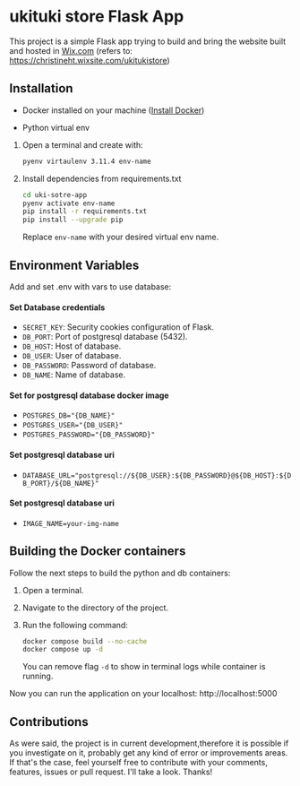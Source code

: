 # ukituki store Flask App

This project is a simple Flask app trying to build and bring the website built and hosted in [Wix.com](https://es.wix.com) (refers to: https://christineht.wixsite.com/ukitukistore)

## Installation

- Docker installed on your machine ([Install Docker](https://docs.docker.com/get-docker/))

- Python virtual env
1. Open a terminal and create with:
    ```bash
    pyenv virtaulenv 3.11.4 env-name 
    ```
2. Install dependencies from requirements.txt
    ```bash
    cd uki-sotre-app
    pyenv activate env-name
    pip install -r requirements.txt
    pip install --upgrade pip
    ```
    Replace `env-name` with your desired virtual env name.

## Environment Variables

Add and set .env with vars to use database:

#### Set Database credentials
- `SECRET_KEY`: Security cookies configuration of Flask.
- `DB_PORT`: Port of postgresql database (5432).
- `DB_HOST`: Host of database.
- `DB_USER`: User of database.
- `DB_PASSWORD`: Password of database.
- `DB_NAME`: Name of database.


#### Set for postgresql database docker image
- `POSTGRES_DB="{DB_NAME}"`
- `POSTGRES_USER="{DB_USER}"`
- `POSTGRES_PASSWORD="{DB_PASSWORD}"`

<!-- - `PYTHONDONTWRITEBYTECODE`: Prevents Python from writing pyc files to disk. -->
<!-- - `PYTHONUNBUFFERED`: Ensures Python output is sent directly to terminal without buffering. -->

#### Set postgresql database uri
- `DATABASE_URL="postgresql://${DB_USER}:${DB_PASSWORD}@${DB_HOST}:${DB_PORT}/${DB_NAME}"`

#### Set postgresql database uri
- `IMAGE_NAME=your-img-name`

## Building the Docker containers

Follow the next steps to build the python and db containers:

1. Open a terminal.
2. Navigate to the directory of the project.
3. Run the following command:

    ```bash
    docker compose build --no-cache
    docker compose up -d 
    ```

    You can remove flag `-d` to show in terminal logs while container is running.

Now you can run the application on your localhost: http://localhost:5000

## Contributions
As were said, the project is in current development,therefore it is possible if you investigate on it, probably get any  kind of error or improvements areas. If that's the case, feel yourself free to contribute with your comments, features, issues or pull request. I'll take a look. Thanks!

